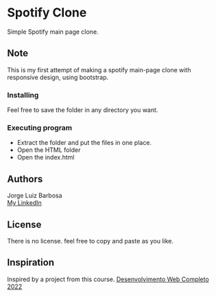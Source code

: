 # Spotify Clone

Simple Spotify main page clone.

## **Note**

This is my first attempt of making a spotify main-page clone with responsive design, using bootstrap. 

### Installing

Feel free to save the folder in any directory you want.

### Executing program

- Extract the folder and put the files in one place.
- Open the HTML folder
- Open the index.html

## Authors

Jorge Luiz Barbosa  
[My LinkedIn](https://www.linkedin.com/in/jorge-luiz-barbosa-908b5912a/)

## License

There is no license. feel free to copy and paste as you like.

## Inspiration
Inspired by a project from this course.
[Desenvolvimento Web Completo 2022](https://www.udemy.com/course/web-completo/)

